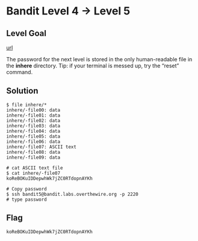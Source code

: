 # Bandit Level 4 → Level 5

## Level Goal

[url](https://overthewire.org/wargames/bandit/bandit5.html)

The password for the next level is stored in the only human-readable file in the **inhere** directory. Tip: if your terminal is messed up, try the “reset” command.

## Solution

```
$ file inhere/*
inhere/-file00: data
inhere/-file01: data
inhere/-file02: data
inhere/-file03: data
inhere/-file04: data
inhere/-file05: data
inhere/-file06: data
inhere/-file07: ASCII text
inhere/-file08: data
inhere/-file09: data

# cat ASCII text file
$ cat inhere/-file07
koReBOKuIDDepwhWk7jZC0RTdopnAYKh

# Copy password
$ ssh bandit5@bandit.labs.overthewire.org -p 2220
# type password
```

## Flag

`koReBOKuIDDepwhWk7jZC0RTdopnAYKh`